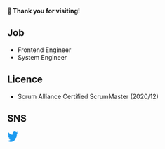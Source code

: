 **🙏 Thank you for visiting!**

## Job

- Frontend Engineer
- System Engineer

## Licence

- Scrum Alliance Certified ScrumMaster (2020/12)

## SNS

<a href="https://twitter.com/tomokiqi"><img src="assets/twitter.svg" alt="Twitter" width="24px" height="24px
"/></a>
